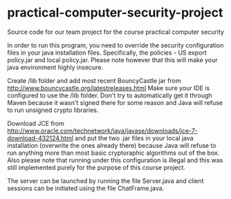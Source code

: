 # practical-computer-security-project
Source code for our team project for the course practical computer security

In order to run this program, you need to override the security configuration files in your java installation files. Specifically, the policies - US export policy.jar and local policy.jar. Please note however that this will make your java environment highly insecure. 

Create /lib folder and add most recent BouncyCastle jar from http://www.bouncycastle.org/latestreleases.html
Make sure your IDE is configured to use the /lib folder. Don't try to automatically get it through Maven because
it wasn't signed there for some reason and Java will refuse to run unsigned crypto libraries.

Download JCE from http://www.oracle.com/technetwork/java/javase/downloads/jce-7-download-432124.html and put the two
.jar files in your local java installation (overwrite the ones already there) because Java will refuse to run anything
more than most basic cryptoraphic algorithms out of the box. Also please note that running under this configuration is illegal and this was still implemented purely for the purpose of this course project.

The server can be launched by running the file Server.java and client sessions can be initiated using the file ChatFrame.java.
